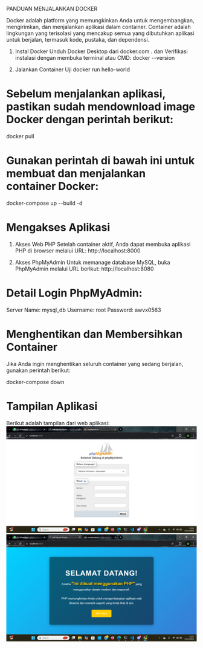 PANDUAN MENJALANKAN DOCKER

Docker adalah platform yang memungkinkan Anda untuk mengembangkan, mengirimkan, dan menjalankan aplikasi dalam container. Container adalah lingkungan yang terisolasi yang mencakup semua yang dibutuhkan aplikasi untuk berjalan, termasuk kode, pustaka, dan dependensi. 

1. Instal Docker
Unduh Docker Desktop dari docker.com . dan Verifikasi instalasi dengan membuka terminal atau CMD:
docker --version

2. Jalankan Container Uji
docker run hello-world 

# Sebelum menjalankan aplikasi, pastikan sudah mendownload image Docker dengan perintah berikut:

docker pull  

# Gunakan perintah di bawah ini untuk membuat dan menjalankan container Docker:

docker-compose up --build -d  

# Mengakses Aplikasi
1. Akses Web PHP
Setelah container aktif, Anda dapat membuka aplikasi PHP di browser melalui URL:
http://localhost:8000

2. Akses PhpMyAdmin
Untuk memanage database MySQL, buka PhpMyAdmin melalui URL berikut:
http://localhost:8080

# Detail Login PhpMyAdmin:
Server Name: mysql_db
Username: root
Password: awvx0563

# Menghentikan dan Membersihkan Container
Jika Anda ingin menghentikan seluruh container yang sedang berjalan, gunakan perintah berikut:

docker-compose down  

# Tampilan Aplikasi
Berikut adalah tampilan dari web aplikasi:
![alt text](<Tampilan php.png>)
![alt text](<Tampilan awal.png>)